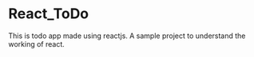 # React_ToDo

This is todo app made using reactjs. A sample project to understand the working of react.
